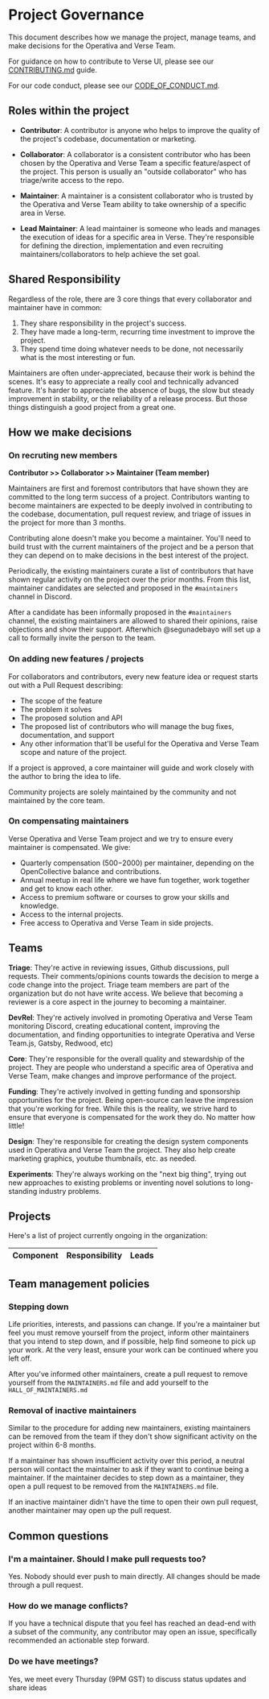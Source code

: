 # Project Governance

This document describes how we manage the project, manage teams, and make
decisions for the Operativa and Verse Team.

For guidance on how to contribute to Verse UI, please see our
[CONTRIBUTING.md](./CONTRIBUTING.md) guide.

For our code conduct, please see our [CODE_OF_CONDUCT.md](./CODE_OF_CONDUCT.md).

## Roles within the project

- **Contributor**: A contributor is anyone who helps to improve the quality of
  the project's codebase, documentation or marketing.

- **Collaborator**: A collaborator is a consistent contributor who has been
  chosen by the Operativa and Verse Team a specific feature/aspect of the
  project. This person is usually an "outside collaborator" who has triage/write
  access to the repo.

- **Maintainer**: A maintainer is a consistent collaborator who is trusted by
  the Operativa and Verse Team ability to take ownership of a specific area
  in Verse.

- **Lead Maintainer**: A lead maintainer is someone who leads and manages the
  execution of ideas for a specific area in Verse. They're responsible for
  defining the direction, implementation and even recruiting
  maintainers/collaborators to help achieve the set goal.

## Shared Responsibility

Regardless of the role, there are 3 core things that every collaborator and
maintainer have in common:

1. They share responsibility in the project's success.
2. They have made a long-term, recurring time investment to improve the project.
3. They spend time doing whatever needs to be done, not necessarily what is the
   most interesting or fun.

Maintainers are often under-appreciated, because their work is behind the
scenes. It's easy to appreciate a really cool and technically advanced feature.
It's harder to appreciate the absence of bugs, the slow but steady improvement
in stability, or the reliability of a release process. But those things
distinguish a good project from a great one.

## How we make decisions

### On recruting new members

**Contributor >> Collaborator >> Maintainer (Team member)**

Maintainers are first and foremost contributors that have shown they are
committed to the long term success of a project. Contributors wanting to become
maintainers are expected to be deeply involved in contributing to the codebase,
documentation, pull request review, and triage of issues in the project for more
than 3 months.

Contributing alone doesn't make you become a maintainer. You'll need to build
trust with the current maintainers of the project and be a person that they can
depend on to make decisions in the best interest of the project.

Periodically, the existing maintainers curate a list of contributors that have
shown regular activity on the project over the prior months. From this list,
maintainer candidates are selected and proposed in the `#maintainers` channel in
Discord.

After a candidate has been informally proposed in the `#maintainers` channel,
the existing maintainers are allowed to shared their opinions, raise objections
and show their support. Afterwhich @segunadebayo will set up a call to formally
invite the person to the team.

### On adding new features / projects

For collaborators and contributors, every new feature idea or request starts out
with a Pull Request describing:

- The scope of the feature
- The problem it solves
- The proposed solution and API
- The proposed list of contributors who will manage the bug fixes,
  documentation, and support
- Any other information that'll be useful for the Operativa and Verse Team scope and nature of the project.

If a project is approved, a core maintainer will guide and work closely with the
author to bring the idea to life.

Community projects are solely maintained by the community and not maintained by
the core team.

### On compensating maintainers

Verse Operativa and Verse Team project and we try to ensure every maintainer
is compensated. We give:

- Quarterly compensation ($500-$2000) per maintainer, depending on the
  OpenCollective balance and contributions.
- Annual meetup in real life where we have fun together, work together and get
  to know each other.
- Access to premium software or courses to grow your skills and knowledge.
- Access to the internal projects.
- Free access to Operativa and Verse Team in side projects.

## Teams

**Triage**: They're active in reviewing issues, Github discussions, pull
requests. Their comments/opinions counts towards the decision to merge a code
change into the project. Triage team members are part of the organization but do
not have write access. We believe that becoming a reviewer is a core aspect in
the journey to becoming a maintainer.

**DevRel**: They're actively involved in promoting Operativa and Verse Team
monitoring Discord, creating educational content, improving the documentation,
and finding opportunities to integrate Operativa and Verse Team.js,
Gatsby, Redwood, etc)

**Core**: They're responsible for the overall quality and stewardship of the
project. They are people who understand a specific area of Operativa and Verse Team, make changes and improve performance of the project.

**Funding**: They're actively involved in getting funding and sponsorship
opportunities for the project. Being open-source can leave the impression that
you're working for free. While this is the reality, we strive hard to ensure
that everyone is compensated for the work they do. No matter how little!

**Design**: They're responsible for creating the design system components used
in Operativa and Verse Team the project. They also help create
marketing graphics, youtube thumbnails, etc. as needed.

**Experiments**: They're always working on the "next big thing", trying out new
approaches to existing problems or inventing novel solutions to long-standing
industry problems.

## Projects

Here's a list of project currently ongoing in the organization:

| Component | Responsibility | Leads |
| --------- | -------------- | ----- |

## Team management policies

### Stepping down

Life priorities, interests, and passions can change. If you're a maintainer but
feel you must remove yourself from the project, inform other maintainers that
you intend to step down, and if possible, help find someone to pick up your
work. At the very least, ensure your work can be continued where you left off.

After you've informed other maintainers, create a pull request to remove
yourself from the `MAINTAINERS.md` file and add yourself to the
`HALL_OF_MAINTAINERS.md`

### Removal of inactive maintainers

Similar to the procedure for adding new maintainers, existing maintainers can be
removed from the team if they don't show significant activity on the project
within 6-8 months.

If a maintainer has shown insufficient activity over this period, a neutral
person will contact the maintainer to ask if they want to continue being a
maintainer. If the maintainer decides to step down as a maintainer, they open a
pull request to be removed from the `MAINTAINERS.md` file.

If an inactive maintainer didn't have the time to open their own pull request,
another maintainer may open up the pull request.

## Common questions

### I'm a maintainer. Should I make pull requests too?

Yes. Nobody should ever push to main directly. All changes should be made
through a pull request.

### How do we manage conflicts?

If you have a technical dispute that you feel has reached an dead-end with a
subset of the community, any contributor may open an issue, specifically
recommended an actionable step forward.

### Do we have meetings?

Yes, we meet every Thursday (9PM GST) to discuss status updates and share ideas
